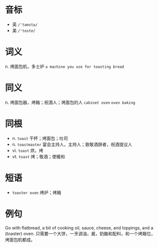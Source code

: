 # 音标

- 英 `/'təʊstə/`
- 美 `/'tostɚ/`

# 词义

n. 烤面包机，多士炉
`a machine you use for toasting bread`

# 同义

n. 烤面包器，烤箱；祝酒人；烤面包的人
`cabinet oven` `oven baking`

# 同根

- n. `toast` 干杯；烤面包；吐司
- n. `toastmaster` 宴会主持人，主持人；致敬酒辞者，祝酒提议人
- vi. `toast` 烘，烤
- vt. `toast` 烤；敬酒；使暖和

# 短语

- `toaster oven` 烤炉；烤箱

# 例句

Go with flatbread, a bit of cooking oil, sauce, cheese, and toppings, and a (toaster) oven.
只需要一个大饼，一烹调油，酱，奶酪和配料，和一个烤箱位，烤面包机都成。


